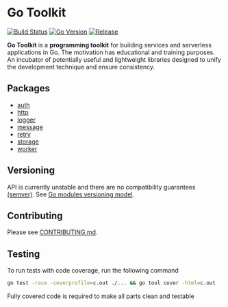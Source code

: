# Go Toolkit

[![Build Status](https://github.com/diptanw/go-toolkit/workflows/build-n-test/badge.svg)](https://github.com/diptanw/go-toolkit/actions)
[![Go Version](https://img.shields.io/static/v1?label=Go&message=1.14&color=9cf)](https://golang.org/doc/go1.15)
[![Release](https://img.shields.io/badge/Release-LATEST-brightgreen.svg)](https://github.com/diptanw/go-toolkit/releases/latest)

**Go Toolkit** is a **programming toolkit** for building services and serverless applications in Go.
The motivation has educational and training purposes. An incubator of potentially useful and lightweight libraries designed to unify the development technique and ensure consistency.

## Packages

- [auth](/auth/doc.go)
- [http](/server/doc.go)
- [logger](/logger/doc.go)
- [message](/message/doc.go)
- [retry](/retry/doc.go)
- [storage](/storage/doc.go)
- [worker](/worker/doc.go)

## Versioning

API is currently unstable and there are no compatibility guarantees [(semver)](https://semver.org/). See [Go modules versioning model](https://github.com/golang/go/wiki/Modules#faqs--semantic-import-versioning).

## Contributing

Please see [CONTRIBUTING.md](/CONTRIBUTING.md).

## Testing

To run tests with code coverage, run the following command

```sh
go test -race -coverprofile=c.out ./... && go tool cover -html=c.out
```

Fully covered code is required to make all parts clean and testable
